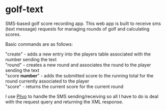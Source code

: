 golf-text
=========

SMS-based golf score recording app.  This web app is built to receive sms (text message) requests for
managing rounds of golf and calculating scores.

Basic commands are as follows:  

"create" - adds a new entry into the players table associated with the number sending the text  
"round" - creates a new round and associates the round to the player sending the text  
"score **number**" - adds the submitted score to the running total for the round currently associated to the player  
"score" - returns the current score for the current round  

I use [Plivo](http://www.plivo.com) to handle the SMS sending/receiving so all I have to do is deal with the
request query and returning the XML response.